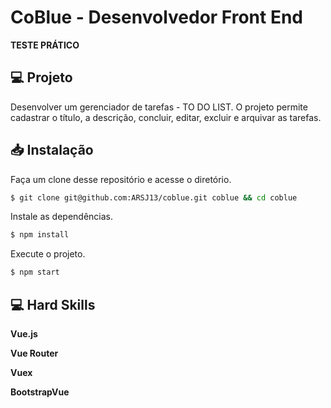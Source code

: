# CoBlue - Desenvolvedor Front End

**TESTE PRÁTICO**


## 💻 Projeto

Desenvolver um gerenciador de tarefas - TO DO LIST. O projeto permite cadastrar o título, a descrição, concluir, editar, excluir e arquivar as tarefas.  

## 📥 Instalação

Faça um clone desse repositório e acesse o diretório.

```bash
$ git clone git@github.com:ARSJ13/coblue.git coblue && cd coblue
```

Instale as dependências.

```bash
$ npm install
```

Execute o projeto.

```bash
$ npm start
```


## 💻 Hard Skills

**Vue.js**

**Vue Router**

**Vuex**

**BootstrapVue**
